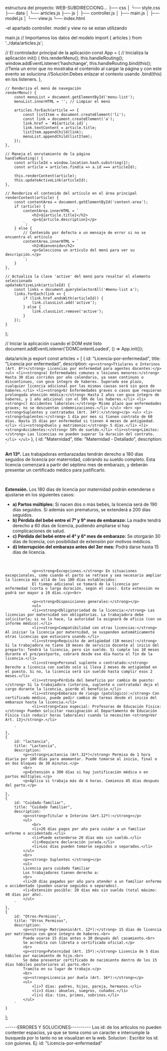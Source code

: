 estructura del proyecto:
WEB-SUBDIRECCIONG...
├── css
│   └── style.css
├── data
│   └── articles.js
├── js
│   ├── controller.js
│   ├── main.js
│   ├── model.js
│   └── view.js
└── index.html


-el apartado controller. model y view no se estan utilizando
   

<!-- <!DOCTYPE html>
<html lang="es">
<head>
    <meta charset="UTF-8">
    <meta name="viewport" content="width=device-width, initial-scale=1.0">
    <title>Subdirección de Reconocimientos Médicos</title>
    <link rel="stylesheet" href="css/style.css">
</head>
<body>
    <header>
        <h1>Guía de Artículos - Licencias Médicas</h1>
        <p>Subdirección de Reconocimientos Médicos</p>
    </header>

    <main class="container">
        <nav class="sidebar">
            <h2>Índice de Artículos</h2>
            <ul id="menu-list">

                </ul>
        </nav>
        <div class="content" id="content-area">
            <h2>Bienvenido</h2>
            <p>Selecciona un artículo del menú para ver su descripción.</p>
        
        </div>
    </main>

    <footer>
        <p>© 2025 Subdirección de Reconocimientos Médicos - Provincia de Corrientes</p>
    </footer>

    <script type="module" src="js/main.js"></script>
</body>
</html> -->

main.js
// Importamos los datos del modelo
import { articles } from '../data/articles.js';

// El controlador principal de la aplicación
const App = {
    // Inicializa la aplicación
    init() {
        this.renderMenu();
        this.handleRouting();
        window.addEventListener('hashchange', this.handleRouting.bind(this));
        //Tenia un error que no mostraba el contenido al cargar la página y con este evento se soluciona
        //Solución:Debes enlazar el contexto usando .bind(this) en los listeners.
    },

    // Renderiza el menú de navegación
    renderMenu() {
        const menuList = document.getElementById('menu-list');
        menuList.innerHTML = ''; // Limpiar el menú

        articles.forEach(article => {
            const listItem = document.createElement('li');
            const link = document.createElement('a');
            link.href = `#${article.id}`;
            link.textContent = article.title;
            listItem.appendChild(link);
            menuList.appendChild(listItem);
        });
    },

    // Maneja el enrutamiento de la página
    handleRouting() {
        const articleId = window.location.hash.substring(1);
        const article = articles.find(a => a.id === articleId);

        this.renderContent(article);
        this.updateActiveLink(articleId);
    },

    // Renderiza el contenido del artículo en el área principal
    renderContent(article) {
        const contentArea = document.getElementById('content-area');
        if (article) {
            contentArea.innerHTML = `
                <h2>${article.title}</h2>
                <p>${article.description}</p>
            `;
        } else {
            // Contenido por defecto o un mensaje de error si no se encuentra el artículo
            contentArea.innerHTML = `
                <h2>Bienvenido</h2>
                <p>Selecciona un artículo del menú para ver su descripción.</p>
            `;
        }
    },

    // Actualiza la clase 'active' del menú para resaltar el elemento seleccionado
    updateActiveLink(articleId) {
        const links = document.querySelectorAll('#menu-list a');
        links.forEach(link => {
            if (link.href.endsWith(articleId)) {
                link.classList.add('active');
            } else {
                link.classList.remove('active');
            }
        });
    }
};

// Iniciar la aplicación cuando el DOM esté listo
document.addEventListener('DOMContentLoaded', () => App.init());


data/aricle.js
export const articles = [
    {
        id: "Licencia-por-enfermedad",
        title: "Licencia por enfermedad",
        description: `
            <p><strong>Ttiulares e Interinos (Art. 8º)</strong> Licencias por enfermedad para agentes docentes:</p>
            <ul>
                <li><strong>a) Enfermedades comunes o lesiones menores:</strong> Hasta 30 días corridos por año calendario, ya sean continuos o discontinuos, con goce íntegro de haberes. Superado ese plazo, cualquier licencia adicional por las mismas causas será sin goce de haberes.</li>
                <li><strong>b) Enfermedades graves o casos que requieran prolongada atención médica:</strong> Hasta 2 años con goce íntegro de haberes, y 1 año adicional con el 50% de los haberes.</li>
                <li><strong>c) Accidentes laborales:</strong> Mismo plazo que enfermedades graves; no se descuentan indemnizaciones.</li>
            </ul>
            <br>
            <p><strong>Suplentes y contratados (Art. 34º):</strong></p>
            <ul>
                <li><strong>Suplentes:</strong> 1 día por mes si tienen contrato de 60 días. Hasta 15 días por enfermedad si tienen 4 meses de antigüedad.</li>
                <li><strong>Duelo y matrimonio:</strong> 5 días.</li>
                <li><strong>Accidentes:</strong> 50% de sueldo.</li>
                <li><strong>Límites:</strong> Las licencias no pueden superar la duración del contrato.</li>
            </ul>
        `
    },
    {
        id: "Maternidad",
        title: "Maternidad - Detallado",
        description: `
            <p><strong>Art 13º.</strong> Las trabajadoras embarazadas tendrán derecho a 180 días seguidos de licencia por maternidad, cobrando su sueldo completo.
            Esta licencia comenzará a partir del séptimo mes de embarazo, y deberán presentar un certificado médico para justificarlo.</p>
            <br>
            </ul>
                <p><strong>Extensión.</strong> Los 180 días de licencia por maternidad podrán extenderse o ajustarse en los siguientes casos:</p>
                <ul>
                <li><strong>a) Partos múltiples:</strong> Si nacen dos o más bebés, la licencia será de 190 días seguidos. Si además son prematuros, se extenderá a 200 días seguidos.</li>
                <li><strong>b) Pérdida del bebé entre el 7° y 9° mes de embarazo:</strong> La madre tendrá derecho a 60 días de licencia, pudiendo ampliarse si hay complicaciones de salud.</li>
                <li><strong>c) Pérdida del bebé entre el 4° y 6° mes de embarazo:</strong> Se otorgarán 30 días de licencia, con posibilidad de extensión por motivos médicos.</li>
                <li><strong>d) Interrupción del embarazo antes del 3er mes:</strong> Podrá darse hasta 15 días de licencia.</li>
                </ul><br>

                <p><strong>Excepciones.</strong> En situaciones excepcionales, como cuando el parto se retrase y sea necesario ampliar la licencia más allá de los 180 días establecidos:
                El tiempo adicional se tomará de la licencia por enfermedad (corta o larga duración, según el caso). Esta extensión no podrá ser mayor a 10 días.</p><br>

                <p><strong>Disposiciones generales:</strong></p>
                <ul>
                <li><strong>Obligatoriedad de la licencia:</strong> Las licencias por maternidad son obligatorias. La trabajadora debe solicitarla; si no lo hace, la autoridad la asignará de oficio (con un informe médico).</li>
                <li><strong>Compatibilidad con otras licencias:</strong> Al iniciar la licencia por maternidad, se suspenden automáticamente otras licencias que estuviera usando.</li>
                <li><strong>Requisito de antigüedad (10 meses):</strong> Si la trabajadora no tiene 10 meses de servicio docente al inicio del preparto: Tendrá la licencia, pero sin sueldo. Si cumple los 10 meses durante el pre/postparto, cobrará desde ese día hasta el fin de la licencia.</li>
                <li><strong>Personal suplente o contratado:</strong> Derecho a licencia con sueldo solo si lleva 2 meses de antigüedad en el puesto. Si no, la licencia será sin sueldo hasta cumplir esos 2 meses.</li>
                <li><strong>Pérdida del beneficio por cambio de puesto:</strong> Si la trabajadora (interina, suplente o contratada) deja el cargo durante la licencia, pierde el beneficio.</li>
                <li><strong>Embarazo de riesgo (patológico):</strong> Con certificado médico, puede pedir cambio de tareas desde el inicio del embarazo hasta la licencia.</li>
                <li><strong>Caso especial: Profesoras de Educación Física:</strong> Pueden solicitar reasignación al Departamento de Educación Física (sin reducir horas laborales) cuando lo necesiten <strong>Ver Art. 13j</strong>.</li>
                
        `
    },
    {
        id: "lactancia",
        title: "Lactancia",
        description: `
            <p><strong>Lactancia (Art.32º)</strong> Permiso de 1 hora diaria por 180 días para amamantar. Puede tomarse al inicio, final o en dos bloques de 30 minutos.</p>
            <br>
            <p>Extensión a 300 días si hay justificación médica o en partos múltiples.</p>
            <p>Aplica si trabaja más de 4 horas. Comienza 45 días después del parto.</p>
        `
    },
    {
        id: "Cuidado-familiar",
        title: "Cuidado familiar",
        description: `
            <p><strong>Titular e Interino (Art.12º):</strong></p>
            <ul>
                <br>
                <li>20 días pagos por año para cuidar a un familiar enfermo o accidentado.</li>
                <li>Puede extenderse 20 días más sin sueldo.</li>
                <li>Requiere declaración jurada.</li>
                <li>Los días pueden tomarse seguidos o separados.</li>
            </ul>
            <br>
            <p><strong> Suplentes </strong></p>
            <ul>
            Licencia para cuidado familiar
            Los trabajadores tienen derecho a:
            <br>
            <li>20 días pagados por año para atender a un familiar enfermo o accidentado (pueden usarse seguidos o separados).
            <li>Extensión posible: 20 días más sin sueldo (total máximo: 40 días por año).
            </ul>
        `
    },
    {
        id: "Otros-Permisos",
        title: "Otros Permisos",
        description: `
            <p><strong> Matrimonio(Art. 12º):</strong> 15 días de licencia por matrimonio con goce íntegro de haberes.<br>
            Puede usarse 15 días antes o 30 después del casamiento.<br>
            Se acredita con libreta o certificado oficial.</p>
            <br>
            <p><strong>Paternidad (Art. 15º):</strong> Licencia de 5 días hábiles por nacimiento de hijo.<br>
            Se debe presentar certificado de nacimiento dentro de los 15 días hábiles posteriores al parto.<br>
            Tramita en su lugar de trabajo.</p>
            <br>
            <p><strong>Licencia por duelo (Art. 16º):</strong></p>
            <ul>
                <li>7 días: padres, hijos, pareja, hermanos.</li>
                <li>3 días: abuelos, suegros, cuñados.</li>
                <li>1 día: tíos, primos, sobrinos.</li>
            </ul>
        `
    }
];






------ERRORES Y SOLUCIONES----------
Los id: de los articulos no pueden contenter espacios, ya que se toma como un caracter e interrumple la busqueda
por lo tanto no se visualizan en la web. Solucion : Escribir los id: con guiones. Ej: id: "Licencia-por-enfermedad" 
